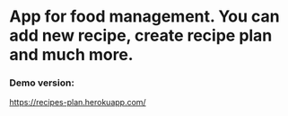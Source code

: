 # App for food management. You can add new recipe, create recipe plan and much more.


### Demo version:
https://recipes-plan.herokuapp.com/